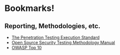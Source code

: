 # Bookmarks!

## Reporting, Methodologies, etc.

- [The Penetration Testing Execution Standard](http://www.pentest-standard.org)
- [Open Source Security Testing Methodology Manual](http://www.isecom.org/mirror/OSSTMM.3.pdf)
- [OWASP Top 10](https://www.owasp.org/index.php/Category:OWASP_Top_Ten_Project)
